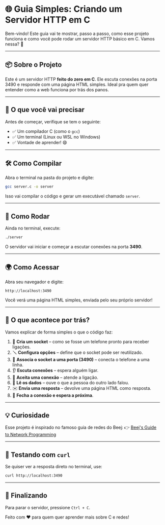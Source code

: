 
# 🌐 Guia Simples: Criando um Servidor HTTP em C

Bem-vindo! Este guia vai te mostrar, passo a passo, como esse projeto funciona e como você pode rodar um servidor HTTP básico em C. Vamos nessa? 🚀

---

## 📦 Sobre o Projeto

Este é um servidor HTTP **feito do zero em C**. Ele escuta conexões na porta 3490 e responde com uma página HTML simples. Ideal pra quem quer entender como a web funciona por trás dos panos.

---

## 🧰 O que você vai precisar

Antes de começar, verifique se tem o seguinte:

- ✅ Um compilador C (como o `gcc`)
- ✅ Um terminal (Linux ou WSL no Windows)
- ✅ Vontade de aprender! 😄

---

## 🛠️ Como Compilar

Abra o terminal na pasta do projeto e digite:

```bash
gcc server.c -o server
```

Isso vai compilar o código e gerar um executável chamado `server`.

---

## 🚀 Como Rodar

Ainda no terminal, execute:

```bash
./server
```

O servidor vai iniciar e começar a escutar conexões na porta **3490**.

---

## 🌍 Como Acessar

Abra seu navegador e digite:

```
http://localhost:3490
```

Você verá uma página HTML simples, enviada pelo seu próprio servidor!

---

## 🧠 O que acontece por trás?

Vamos explicar de forma simples o que o código faz:

1. 🧪 **Cria um socket** – como se fosse um telefone pronto para receber ligações.
2. 🪛 **Configura opções** – define que o socket pode ser reutilizado.
3. 🧱 **Associa o socket a uma porta (3490)** – conecta o telefone a uma linha.
4. 👂 **Escuta conexões** – espera alguém ligar.
5. 🤝 **Aceita uma conexão** – atende a ligação.
6. 📩 **Lê os dados** – ouve o que a pessoa do outro lado falou.
7. ✉️ **Envia uma resposta** – devolve uma página HTML como resposta.
8. 🔁 **Fecha a conexão e espera a próxima**.

---

## 💡 Curiosidade

Esse projeto é inspirado no famoso guia de redes do Beej:
👉 [Beej's Guide to Network Programming](https://beej.us/guide/bgnet/html/split-wide/index.html)

---

## 🧪 Testando com `curl`

Se quiser ver a resposta direto no terminal, use:

```bash
curl http://localhost:3490
```

---

## 🧹 Finalizando

Para parar o servidor, pressione `Ctrl + C`.


Feito com ❤ para quem quer aprender mais sobre C e redes!
